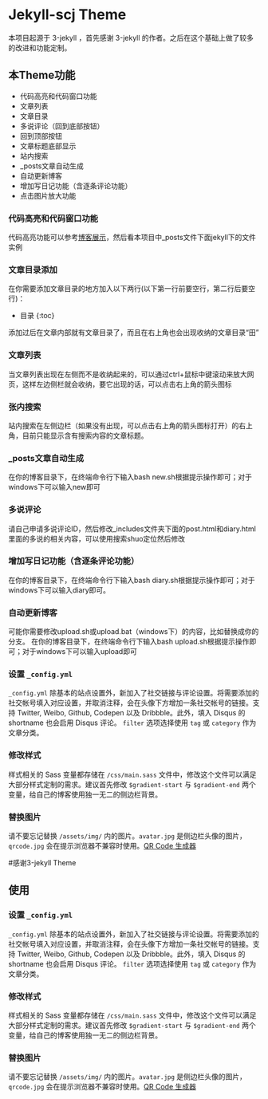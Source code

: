 # Jekyll-scj Theme

本项目起源于 3-jekyll ，首先感谢 3-jekyll 的作者。之后在这个基础上做了较多的改进和功能定制。

## 本Theme功能

+ 代码高亮和代码窗口功能
+ 文章列表
+ 文章目录
+ 多说评论（回到底部按钮）
+ 回到顶部按钮
+ 文章标题底部显示
+ 站内搜索
+ _posts文章自动生成
+ 自动更新博客
+ 增加写日记功能（含逐条评论功能）
+ 点击图片放大功能

### 代码高亮和代码窗口功能

代码高亮功能可以参考[博客展示](https://shengchangjian.github.io/)，然后看本项目中_posts文件下面jekyll下的文件实例

### 文章目录添加

在你需要添加文章目录的地方加入以下两行(以下第一行前要空行，第二行后要空行)：

* 目录
{:toc}

添加过后在文章内部就有文章目录了，而且在右上角也会出现收纳的文章目录“田”

### 文章列表

当文章列表出现在左侧而不是收纳起来的，可以通过ctrl+鼠标中键滚动来放大网页，这样左边侧栏就会收纳，要它出现的话，可以点击右上角的箭头图标

### 张内搜索

站内搜索在左侧边栏（如果没有出现，可以点击右上角的箭头图标打开）的右上角，目前只能显示含有搜索内容的文章标题。

### _posts文章自动生成

在你的博客目录下，在终端命令行下输入bash new.sh根据提示操作即可；对于windows下可以输入new即可

### 多说评论

请自己申请多说评论ID，然后修改_includes文件夹下面的post.html和diary.html里面的多说的相关内容，可以使用搜索shuo定位然后修改

### 增加写日记功能（含逐条评论功能）

在你的博客目录下，在终端命令行下输入bash diary.sh根据提示操作即可；对于windows下可以输入diary即可。

### 自动更新博客

可能你需要修改upload.sh或upload.bat（windows下）的内容，比如替换成你的分支。
在你的博客目录下，在终端命令行下输入bash upload.sh根据提示操作即可；对于windows下可以输入upload即可

### 设置 `_config.yml`

`_config.yml` 除基本的站点设置外，新加入了社交链接与评论设置。将需要添加的社交帐号填入对应设置，并取消注释，会在头像下方增加一条社交帐号的链接。支持 Twitter, Weibo, Github, Codepen 以及 Dribbble。此外，填入 Disqus 的 shortname 也会启用 Disqus 评论。 `filter` 选项选择使用 `tag` 或 `category` 作为文章分类。

### 修改样式

样式相关的 Sass 变量都存储在 `/css/main.sass` 文件中，修改这个文件可以满足大部分样式定制的需求。建议首先修改 `$gradient-start` 与 `$gradient-end` 两个变量，给自己的博客使用独一无二的侧边栏背景。

### 替换图片

请不要忘记替换 `/assets/img/` 内的图片。`avatar.jpg` 是侧边栏头像的图片，`qrcode.jpg` 会在提示浏览器不兼容时使用。[QR Code 生成器](https://www.unitag.io/qrcode)

#感谢3-jekyll Theme

## 使用

### 设置 `_config.yml`

`_config.yml` 除基本的站点设置外，新加入了社交链接与评论设置。将需要添加的社交帐号填入对应设置，并取消注释，会在头像下方增加一条社交帐号的链接。支持 Twitter, Weibo, Github, Codepen 以及 Dribbble。此外，填入 Disqus 的 shortname 也会启用 Disqus 评论。 `filter` 选项选择使用 `tag` 或 `category` 作为文章分类。

### 修改样式

样式相关的 Sass 变量都存储在 `/css/main.sass` 文件中，修改这个文件可以满足大部分样式定制的需求。建议首先修改 `$gradient-start` 与 `$gradient-end` 两个变量，给自己的博客使用独一无二的侧边栏背景。

### 替换图片

请不要忘记替换 `/assets/img/` 内的图片。`avatar.jpg` 是侧边栏头像的图片，`qrcode.jpg` 会在提示浏览器不兼容时使用。[QR Code 生成器](https://www.unitag.io/qrcode)
